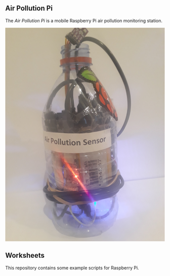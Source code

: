 Air Pollution Pi
----------------

The _Air Pollution Pi_ is a mobile Raspberry Pi air pollution monitoring station.


![Air Pollution Pi in a bottle](https://github.com/bstiel/airpollutionpi/raw/master/image01.jpg "Air Pollution Pi in a bottle")


Worksheets
------
This repository contains some example scripts for Raspberry Pi.